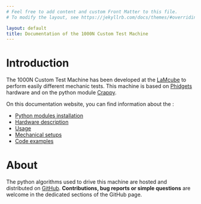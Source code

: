 ```yaml
---
# Feel free to add content and custom Front Matter to this file.
# To modify the layout, see https://jekyllrb.com/docs/themes/#overriding-theme-defaults

layout: default
title: Documentation of the 1000N Custom Test Machine
---
```


# Introduction

The 1000N Custom Test Machine has been developed at the 
[LaMcube](https://lamcube.univ-lille.fr/) to perform 
easily different mechanic tests. This machine is based on 
[Phidgets](https://www.phidgets.com/) hardware and
on the python module 
[Crappy](https://crappy.readthedocs.io/en/stable/index.html).

On this documentation website, you can find information about the :

- [Python modules installation](installation.markdown)
- [Hardware description](hardware_description.markdown)
- [Usage](usage.markdown)
- [Mechanical setups](setups.markdown)
- [Code examples](code_example.markdown)

# About

The python algorithms used to drive this machine are hosted and distributed on 
[GitHub](https://github.com/LaboratoireMecaniqueLille/1000NCustomTestMachine). 
**Contributions, bug reports or simple questions** are welcome in the 
dedicated sections of the GitHub page.